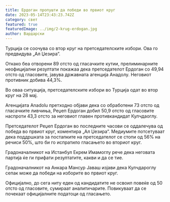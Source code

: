 ```yaml
---
title: Ердоган пропушти да победи во првиот круг
date: 2023-05-14T23:43:23.742Z
category: свет
featured: true
featuredImage: ../img/2-krug-erdogan.jpg
author: Вардарски
---
```

Турција се соочува со втор круг на претседателските избори. Ова го предвидува „Ал Џезира“.

Откако беа отворени 89 отсто од гласачките кутии, прелиминарните неофицијални резултати покажаа дека претседателот Ердоган со 49,94 отсто од гласовите, јавува државната агенција Анадолу. Неговиот противник добива 44,3%.

Во оваа ситуација, претседателските избори во Турција одат во втор круг на 28 мај.

Агенцијата Anadolu претходно објави дека со обработени 73 отсто од гласачките ливчиња, Реџеп Ердоган добил 50,9 отсто од гласовите наспроти 43,3 отсто за неговиот главен противкандидат Кулчдаоглу.

Претседателот Реџеп Ердоган во последните часови се оддалечува од победа во првиот круг, коментира „Ал Џезира“. Медиумите потсетуваат дека поддршката за постапките на претседателот се стопи од 56% на речиси 50%, што би го испратило гласањето во вториот круг.

Градоначалникот на Истанбул Екрем Имамоглу рече дека неговата партија ќе ги прифати резултатите, какви и да се тие.

Градоначалникот на Анкара Мансур Јаваш изјави дека Кулчдароглу сепак може да победи на изборите во првиот круг.

Официјално, до сега ниту еден од кандидатите не освоил повеќе од 50 отсто од гласовите, сумираат аналитичарите. Повикуваат да се почекаат официјалните податоци од гласањето.